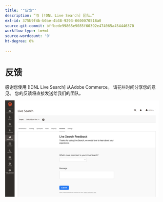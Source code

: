 ```yaml
---
title: '"反馈"'
description: “与 [!DNL Live Search] 团队。”
exl-id: 375b9f4b-b0ae-4b38-9293-0600070518a0
source-git-commit: bffbede99865e9085f60392e474065a454446370
workflow-type: tm+mt
source-wordcount: '0'
ht-degree: 0%

---
```


# 反馈

感谢您使用 [!DNL Live Search] 从Adobe Commerce。 请花些时间分享您的意见。 您的反馈将直接发送给我们的团队。

![实时搜索测试版反馈](assets/feedback.png)

